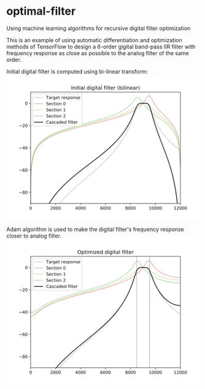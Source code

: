# optimal-filter
Using machine learning algorithms for recursive digital filter optimization

This is an example of using automatic differentiation and optimization methods of TensorFlow
to design a 6-order gigital band-pass IIR filter with frequency response as close as possible
to the analog filter of the same order.

Initial digital filter is computed using bi-linear transform:
![Initial filter, frequency response](01_initial_h.svg)

Adam algorithm is used to make the digital filter's frequency response closer to analog filter.
![Optimized filter, frequency response](03_optimized_h.svg)

